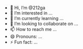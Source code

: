- 👋 Hi, I’m @212ga
- 👀 I’m interested in ...
- 🌱 I’m currently learning ...
- 💞️ I’m looking to collaborate on ...
- 📫 How to reach me ...
- 😄 Pronouns: ...
- ⚡ Fun fact: ...

<!---
212ga/212ga is a ✨ special ✨ repository because its `README.md` (this file) appears on your GitHub profile.
You can click the Preview link to take a look at your changes.
--->
